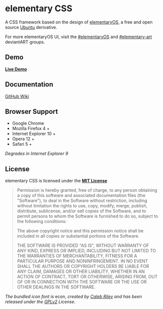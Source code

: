 # elementary CSS

A CSS framework based on the design of [elementaryOS](http://elementaryos.org/), a free and open source [Ubuntu](http://www.ubuntu.com/) derivative.

For more elementaryOS UI, visit the [#elementaryOS](http://elementaryos.deviantart.com/) and [#elementary-art](http://elementary-art.deviantart.com/) deviantART groups.

## Demo

**[Live Demo](http://nateify.github.com/elementary-CSS/)**

## Documentation

[GitHub Wiki](https://github.com/nateify/elementary-CSS/wiki/_pages)

## Browser Support

* Google Chrome
* Mozilla Firefox 4 +
* Internet Explorer 10 +
* Opera 12 +
* Safari 5 +

*Degrades in Internet Explorer 9*

## License

elementary CSS is licensed under the **[MIT License](http://opensource.org/licenses/MIT)**

>Permission is hereby granted, free of charge, to any person obtaining a copy of this software and associated documentation files (the "Software"), to deal in the Software without restriction, including without limitation the rights to use, copy, modify, merge, publish, distribute, sublicense, and/or sell copies of the Software, and to permit persons to whom the Software is furnished to do so, subject to the following conditions:
>
>The above copyright notice and this permission notice shall be included in all copies or substantial portions of the Software.
>
>THE SOFTWARE IS PROVIDED "AS IS", WITHOUT WARRANTY OF ANY KIND, EXPRESS OR IMPLIED, INCLUDING BUT NOT LIMITED TO THE WARRANTIES OF MERCHANTABILITY, FITNESS FOR A PARTICULAR PURPOSE AND NONINFRINGEMENT. IN NO EVENT SHALL THE AUTHORS OR COPYRIGHT HOLDERS BE LIABLE FOR ANY CLAIM, DAMAGES OR OTHER LIABILITY, WHETHER IN AN ACTION OF CONTRACT, TORT OR OTHERWISE, ARISING FROM, OUT OF OR IN CONNECTION WITH THE SOFTWARE OR THE USE OR OTHER DEALINGS IN THE SOFTWARE.

*The bundled icon font is* econ, *created by [Caleb Riley](http://fav.me/d5ce5rz) and has been released under the [GPLv2](http://www.gnu.org/licenses/gpl-2.0.html) License.*
